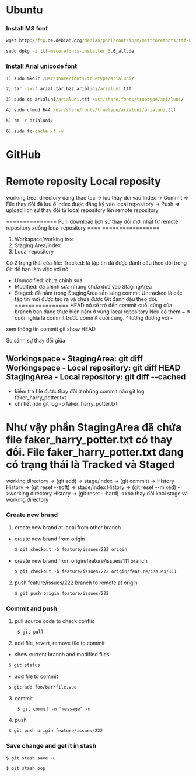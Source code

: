 # Ubuntu

### Install MS font
```cmd
wget http://ftp.de.debian.org/debian/pool/contrib/m/msttcorefonts/ttf-mscorefonts-installer_3.6_all.deb

sudo dpkg -i ttf-mscorefonts-installer_3.6_all.de
```

### Install Arial unicode font
```cmd
1) sudo mkdir /usr/share/fonts/truetype/arialuni/

2) tar -jxvf arial.tar.bz2 arialuni/arialuni.ttf

3) sudo cp arialuni/arialuni.ttf /usr/share/fonts/truetype/arialuni/

4) sudo chmod 644 /usr/share/fonts/truetype/arialuni/arialuni.ttf

5) rm -r arialuni/

6) sudo fc-cache -f -v
```
# GitHub
####
Remote reposity
Local reposity
===========
working tree: directory dang thao tac
-> luu thay doi vao Index
-> Commit => File thay đổi đã lưu ở index được đăng ký vào local repository
-> Push => upload lịch sử thay đổi từ local repository lên remote repository

===============
Pull: download lịch sử thay đổi mời nhất từ remote repository xuống local repository
==== =================
1) Workspace/working tree
2) Staging Area/index
3) Local repository
 
Có 2 trạng thái của file:
Tracked: là tập tin đã được đánh dấu theo dõi trong Git để bạn làm việc với nó.
   + Unmodified: chưa chỉnh sửa
   + Modified: đã chỉnh sửa nhưng chưa đưa vào StagingArea
   + Staged: đã nằm trong StagingArea sẵn sàng commit
Untracked là các tập tin mới được tạo ra và chưa được Git đánh dấu theo dõi.
================
HEAD nó sẽ trỏ đến commit cuối cùng của branch bạn đang thực hiện nằm ở vùng local repository
Nếu có thêm ~ ở cuối nghĩa là commit trước commit cuối cùng.
^ tương đương với ~

xem thông tin commit
git show HEAD

So sánh sự thay đổi giữa

Workingspace - StagingArea: git diff
Workingspace - Local repository: git diff HEAD
StagingArea - Local repository: git diff --cached
---------
- kiểm tra file được thay đổi ở những commit nào
git log faker_harry_potter.txt
- chi tiết hơn
git log -p faker_harry_potter.txt

Như vậy phần StagingArea đã chứa file faker_harry_potter.txt có thay đổi. File faker_harry_potter.txt đang có trạng thái là Tracked và Staged
==================
working directory -> (git add) -> stage/index -> (git commit) -> History
History -> (git reset --soft) -> stage/index
History -> (git reset --mixed) ->working directory 
History -> (git reset --hard) ->xóa thay đổi khỏi stage và working directory
### Create new brand
1) create new brand at local from other branch
  - create new brand from origin
    ```html
    $ git checkout -b feature/issues/222 origin
    ```
  - create new brand from origin/feature/issues/111 branch
    ```html
    $ git checkout -b feature/issues/222 origin/feature/issues/111
    ```
2) push feature/issues/222 branch to remote at origin
    ```html
    $ git push origin feature/issues/222
    ```
### Commit and push
1) pull source code to check conflic
   ```html
    $ git pull
   ```
2) add file, revert, remove file to commit
  - show current branch and modified files
   ```html
    $ git status 
   ```
  - add file to commit
   ```html
    $ git add foo/bar/file.vue 
   ```
3) commit
    ```html
     $ git commit -m "message" -n
    ```
4) push
  ```html
   $ git push origin feature/issues/222
  ```
### Save change and get it in stash
 ```html
 $ git stash save -u
```
 ```html
 $ git stash pop
```
